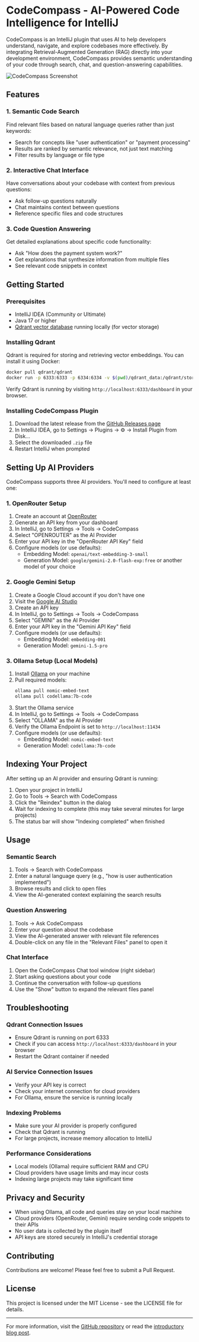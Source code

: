 # CodeCompass - AI-Powered Code Intelligence for IntelliJ

CodeCompass is an IntelliJ plugin that uses AI to help developers understand, navigate, and explore codebases more effectively. By integrating Retrieval-Augmented Generation (RAG) directly into your development environment, CodeCompass provides semantic understanding of your code through search, chat, and question-answering capabilities.

![CodeCompass Screenshot](https://i.imgur.com/8vzovAH.jpeg)

## Features

### 1. Semantic Code Search
Find relevant files based on natural language queries rather than just keywords:
- Search for concepts like "user authentication" or "payment processing"
- Results are ranked by semantic relevance, not just text matching
- Filter results by language or file type

### 2. Interactive Chat Interface
Have conversations about your codebase with context from previous questions:
- Ask follow-up questions naturally
- Chat maintains context between questions
- Reference specific files and code structures

### 3. Code Question Answering
Get detailed explanations about specific code functionality:
- Ask "How does the payment system work?"
- Get explanations that synthesize information from multiple files
- See relevant code snippets in context

## Getting Started

### Prerequisites
- IntelliJ IDEA (Community or Ultimate)
- Java 17 or higher
- [Qdrant vector database](https://qdrant.tech/) running locally (for vector storage)

### Installing Qdrant
Qdrant is required for storing and retrieving vector embeddings. You can install it using Docker:

```bash
docker pull qdrant/qdrant
docker run -p 6333:6333 -p 6334:6334 -v $(pwd)/qdrant_data:/qdrant/storage qdrant/qdrant
```

Verify Qdrant is running by visiting `http://localhost:6333/dashboard` in your browser.

### Installing CodeCompass Plugin
1. Download the latest release from the [GitHub Releases page](https://github.com/balakumardev/CodeCompass/releases)
2. In IntelliJ IDEA, go to Settings → Plugins → ⚙️ → Install Plugin from Disk...
3. Select the downloaded `.zip` file
4. Restart IntelliJ when prompted

## Setting Up AI Providers

CodeCompass supports three AI providers. You'll need to configure at least one:

### 1. OpenRouter Setup

1. Create an account at [OpenRouter](https://openrouter.ai/)
2. Generate an API key from your dashboard
3. In IntelliJ, go to Settings → Tools → CodeCompass
4. Select "OPENROUTER" as the AI Provider
5. Enter your API key in the "OpenRouter API Key" field
6. Configure models (or use defaults):
    - Embedding Model: `openai/text-embedding-3-small`
    - Generation Model: `google/gemini-2.0-flash-exp:free` or another model of your choice

### 2. Google Gemini Setup

1. Create a Google Cloud account if you don't have one
2. Visit the [Google AI Studio](https://makersuite.google.com/app/apikey)
3. Create an API key
4. In IntelliJ, go to Settings → Tools → CodeCompass
5. Select "GEMINI" as the AI Provider
6. Enter your API key in the "Gemini API Key" field
7. Configure models (or use defaults):
    - Embedding Model: `embedding-001`
    - Generation Model: `gemini-1.5-pro`

### 3. Ollama Setup (Local Models)

1. Install [Ollama](https://ollama.ai/) on your machine
2. Pull required models:
   ```bash
   ollama pull nomic-embed-text
   ollama pull codellama:7b-code
   ```
3. Start the Ollama service
4. In IntelliJ, go to Settings → Tools → CodeCompass
5. Select "OLLAMA" as the AI Provider
6. Verify the Ollama Endpoint is set to `http://localhost:11434`
7. Configure models (or use defaults):
    - Embedding Model: `nomic-embed-text`
    - Generation Model: `codellama:7b-code`

## Indexing Your Project

After setting up an AI provider and ensuring Qdrant is running:

1. Open your project in IntelliJ
2. Go to Tools → Search with CodeCompass
3. Click the "Reindex" button in the dialog
4. Wait for indexing to complete (this may take several minutes for large projects)
5. The status bar will show "Indexing completed" when finished

## Usage

### Semantic Search
1. Tools → Search with CodeCompass
2. Enter a natural language query (e.g., "how is user authentication implemented")
3. Browse results and click to open files
4. View the AI-generated context explaining the search results

### Question Answering
1. Tools → Ask CodeCompass
2. Enter your question about the codebase
3. View the AI-generated answer with relevant file references
4. Double-click on any file in the "Relevant Files" panel to open it

### Chat Interface
1. Open the CodeCompass Chat tool window (right sidebar)
2. Start asking questions about your code
3. Continue the conversation with follow-up questions
4. Use the "Show" button to expand the relevant files panel

## Troubleshooting

### Qdrant Connection Issues
- Ensure Qdrant is running on port 6333
- Check if you can access `http://localhost:6333/dashboard` in your browser
- Restart the Qdrant container if needed

### AI Service Connection Issues
- Verify your API key is correct
- Check your internet connection for cloud providers
- For Ollama, ensure the service is running locally

### Indexing Problems
- Make sure your AI provider is properly configured
- Check that Qdrant is running
- For large projects, increase memory allocation to IntelliJ

### Performance Considerations
- Local models (Ollama) require sufficient RAM and CPU
- Cloud providers have usage limits and may incur costs
- Indexing large projects may take significant time

## Privacy and Security

- When using Ollama, all code and queries stay on your local machine
- Cloud providers (OpenRouter, Gemini) require sending code snippets to their APIs
- No user data is collected by the plugin itself
- API keys are stored securely in IntelliJ's credential storage

## Contributing

Contributions are welcome! Please feel free to submit a Pull Request.

## License

This project is licensed under the MIT License - see the LICENSE file for details.

---

For more information, visit the [GitHub repository](https://github.com/balakumardev/CodeCompass) or read the [introductory blog post](https://balakumar.dev/codecompass).

